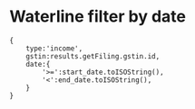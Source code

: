 # Waterline filter by date

```
{
	type:'income',
	gstin:results.getFiling.gstin.id,
	date:{
		'>=':start_date.toISOString(),
		'<':end_date.toISOString(),
	}
}
```
